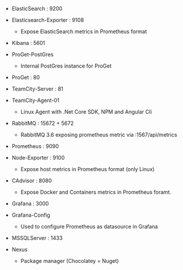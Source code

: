 

- ElasticSearch : 9200

- Elasticsearch-Exporter : 9108
   - Expose ElasticSearch metrics in Prometheus format

- Kibana : 5601

- ProGet-PostGres
    - Internal PostGres instance for ProGet

- ProGet : 80

- TeamCity-Server : 81

- TeamCity-Agent-01 
    - Linux Agent with .Net Core SDK, NPM and Angular Cli

- RabbitMQ : 15672 + 5672
    - RabbitMQ 3.6 exposing prometheus metric via :1567/api/metrics

- Prometheus : 9090

- Node-Exporter : 9100
    - Expose host metrics in Prometheus format (only Linux)

- CAdvisor : 8080
    - Expose Docker and Containers metrics in Prometheus foramt.
    
- Grafana : 3000

- Grafana-Config
    - Used to configure Prometheus as datasource in Grafana

- MSSQLServer : 1433

- Nexus
     - Package manager (Chocolatey = Nuget)
